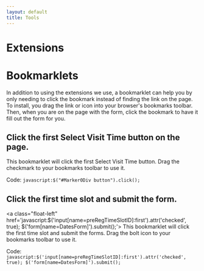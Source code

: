 ```yaml
---
layout: default
title: Tools
---
```


# Extensions

# Bookmarklets

In addition to using the extensions we use, a bookmarklet can help you by only needing to click the bookmark instead of finding the link on the page. To install, you drag the link or icon into your browser's bookmarks toolbar. Then, when you are on the page with the form, click the bookmark to have it fill out the form for you.

## Click the first Select Visit Time button on the page.
<a class="float-left" href='javascript:$("#Marker0Div button").click();'><i class="fa fa-check fa-4x" aria-hidden="true"></i><span style="display:none;">Click 1st Button</span></a> This bookmarklet will click the first Select Visit Time button. Drag the checkmark to your bookmarks toolbar to use it.

Code: <code>javascript:$("#Marker0Div button").click();</code>

## Click the first time slot and submit the form.
<a class="float-left" href='javascript:$('input[name=preRegTimeSlotID]:first').attr('checked', true); $('form[name=DatesForm]').submit();'><i class="fa fa-bolt fa-4x" aria-hidden="true"></i><span style="display:none;">Click 1st Time. </span></a> This bookmarklet will click the first time slot and submit the forms. Drag the bolt icon to your bookmarks toolbar to use it.

Code: <code>javascript:$('input[name=preRegTimeSlotID]:first').attr('checked', true); $('form[name=DatesForm]').submit();</code>
